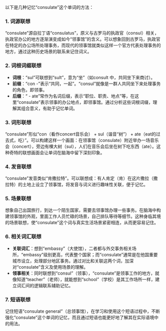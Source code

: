 以下是几种记忆“consulate”这个单词的方法：

### 1. 词源联想
“consulate”源自拉丁语“consulatus”，原义与古罗马的执政官（consul）相关，执政官办公的地方逐渐演变成如今“领事馆”的含义。可以想象回到古罗马，执政官在特定的办公场所处理事务，而现代的领事馆就类似这样一个官方代表处理事务的地方，通过这种历史场景的联系来记住词义。

### 2. 词根词缀联想
 - **词根**：“sul”可联想到“sult”，意为“坐”（如consult 中，共同坐下来商讨）。
 - **前缀**：“con -”表示“共同，一起”。“consul”就像是一群人共同坐下来处理事务的角色，即领事。
 - **后缀**：“ - ate”常作为名词后缀，表示“职位、职责、地点”等，在这里“consulate”表示领事的办公地点，即领事馆。通过分析这些词根词缀，理解其组合意义，有助于记忆单词。

### 3. 词形联想
“consulate”形似“con（看作concert音乐会） + sul（谐音“树”） + ate（eat的过去式，吃）”。可以构建这样一个画面：在领事馆（consulate）附近举办一场音乐会（concert），旁边有棵大树（sul），人们在音乐会后坐在树下吃东西（ate）。这种奇特的联想画面会让单词在脑海中留下深刻印象。

### 4. 发音联想
“consulate”发音类似“肯撒拉特”。可以联想成：有人肯定（肯）在这片撒拉（撒拉特）的土地上设立了领事馆，将发音与词义进行趣味性关联，便于记忆。

### 5. 场景联想
想象自己出国旅行，到达一个陌生国家，需要去领事馆办理一些事务。在脑海中构建领事馆的外观，里面工作人员忙碌的场景，自己排队等待等细节。这种身临其境的场景联想，使“consulate”这个词与真实生活场景紧密相连，从而更容易记住。

### 6. 相关词汇联想
 - **关联词汇**：想到“embassy”（大使馆），二者都与外交事务相关场所，“embassy”级别更高，代表整个国家；而“consulate”通常是在他国重要城市设立，处理部分地区事务。通过对比和关联这两个词，加深对“consulate”含义及使用场景的理解。
 - **领事相关**：同时联想到“consul”（领事），“consulate”是领事工作的地方，就像知道“teacher”（老师），就能想到“school”（学校）是其工作场所一样，建立词汇间的逻辑联系辅助记忆。

### 7. 短语联想
记住短语“consulate general”（总领事馆），在学习和使用这个短语过程中，不断强化“consulate”这个单词的记忆，而且通过短语也能更好地了解其在实际语境中的用法。 
